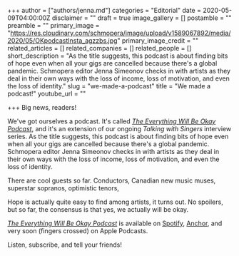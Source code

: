 +++
author = ["authors/jenna.md"]
categories = "Editorial"
date = 2020-05-09T04:00:00Z
disclaimer = ""
draft = true
image_gallery = []
postamble = ""
preamble = ""
primary_image = "https://res.cloudinary.com/schmopera/image/upload/v1589067892/media/2020/05/OKpodcastInsta_agzzbs.jpg"
primary_image_credit = ""
related_articles = []
related_companies = []
related_people = []
short_description = "As the title suggests, this podcast is about finding bits of hope even when all your gigs are cancelled because there's a global pandemic. Schmopera editor Jenna Simeonov checks in with artists as they deal in their own ways with the loss of income, loss of motivation, and even the loss of identity."
slug = "we-made-a-podcast"
title = "We made a podcast!"
youtube_url = ""

+++
Big news, readers!

We've got ourselves a podcast. It's called [_The Everything Will Be Okay Podcast_](https://anchor.fm/tewbop), and it's an extension of our ongoing _Talking with Singers_ interview series. As the title suggests, this podcast is about finding bits of hope even when all your gigs are cancelled because there's a global pandemic. Schmopera editor Jenna Simeonov checks in with artists as they deal in their own ways with the loss of income, loss of motivation, and even the loss of identity.

There are cool guests so far. Conductors, Canadian new music muses, superstar sopranos, optimistic tenors, 

Hope is actually quite easy to find among artists, it turns out. No spoilers, but so far, the consensus is that yes, we actually will be okay.

[_The Everything Will Be Okay Podcast_](https://anchor.fm/tewbop) is available on [Spotify](https://open.spotify.com/show/5QfYMk8SUnL7RhCUJOxwf5), [Anchor](https://anchor.fm/tewbop), and very soon (fingers crossed) on Apple Podcasts. 

Listen, subscribe, and tell your friends! 